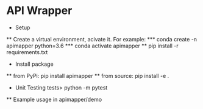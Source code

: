 # API Wrapper

* Setup

** Create a virtual environment, acivate it. For example:
*** conda create -n apimapper python=3.6
*** conda activate apimapper 
** pip install -r requirements.txt

* Install package

** from PyPi: 
pip install apimapper
** from source: 
pip install -e .

* Unit Testing
tests> python -m pytest


** Example usage in apimapper/demo
